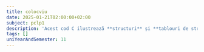 ```yaml
---
title: colocviu
date: 2025-01-21T02:00:00+02:00
subject: pclp1
description: 'Acest cod C ilustrează **structuri** și **tablouri de structuri** pentru gestionarea contactelor. Prezintă **funcții** pentru introducerea, **sortarea** (după nume) și **căutarea** (liniară) datelor, exemplificând algoritmi de bază.'
tags: []
uniYearAndSemester: 11
---
```


